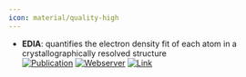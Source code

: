 ```yaml
---
icon: material/quality-high
---
```


- **EDIA**: quantifies the electron density fit of each atom in a crystallographically resolved structure  
	[![Publication](https://img.shields.io/badge/Publication-Citations:64-blue?style=for-the-badge&logo=bookstack)](https://doi.org/10.1021/acs.jcim.7b00391) [![Webserver](https://img.shields.io/badge/Webserver-online-brightgreen?style=for-the-badge&logo=cachet&logoColor=65FF8F)](https://proteins.plus/) [![Link](https://img.shields.io/badge/Link-online-brightgreen?style=for-the-badge&logo=cachet&logoColor=65FF8F)](https://www.zbh.uni-hamburg.de/en/forschung/amd/software/edia.html) 
